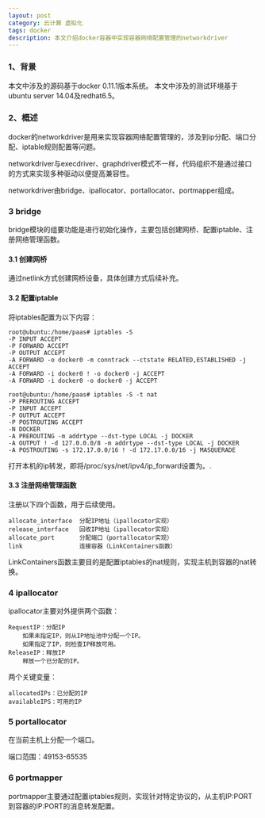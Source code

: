 ```yaml
---
layout: post
category: 云计算 虚拟化
tags: docker
description: 本文介绍docker容器中实现容器网络配置管理的networkdriver
---
```


### 1、背景

本文中涉及的源码基于docker 0.11.1版本系统。
本文中涉及的测试环境基于ubuntu server 14.04及redhat6.5。

### 2、概述


docker的networkdriver是用来实现容器网络配置管理的，涉及到ip分配、端口分配、iptable规则配置等问题。

networkdriver与execdriver、graphdriver模式不一样，代码组织不是通过接口的方式来实现多种驱动以便提高兼容性。

networkdriver由bridge、ipallocator、portallocator、portmapper组成。

### 3 bridge

bridge模块的组要功能是进行初始化操作，主要包括创建网桥、配置iptable、注册网络管理函数。

#### 3.1 创建网桥

通过netlink方式创建网桥设备，具体创建方式后续补充。

#### 3.2 配置iptable

将iptables配置为以下内容：

~~~
root@ubuntu:/home/paas# iptables -S
-P INPUT ACCEPT
-P FORWARD ACCEPT
-P OUTPUT ACCEPT
-A FORWARD -o docker0 -m conntrack --ctstate RELATED,ESTABLISHED -j ACCEPT
-A FORWARD -i docker0 ! -o docker0 -j ACCEPT
-A FORWARD -i docker0 -o docker0 -j ACCEPT

root@ubuntu:/home/paas# iptables -S -t nat
-P PREROUTING ACCEPT
-P INPUT ACCEPT
-P OUTPUT ACCEPT
-P POSTROUTING ACCEPT
-N DOCKER
-A PREROUTING -m addrtype --dst-type LOCAL -j DOCKER
-A OUTPUT ! -d 127.0.0.0/8 -m addrtype --dst-type LOCAL -j DOCKER
-A POSTROUTING -s 172.17.0.0/16 ! -d 172.17.0.0/16 -j MASQUERADE
~~~

打开本机的ip转发，即将/proc/sys/net/ipv4/ip_forward设置为。.


#### 3.3 注册网络管理函数

注册以下四个函数，用于后续使用。

~~~
allocate_interface	分配IP地址（ipallocator实现）
release_interface	回收IP地址（ipallocator实现）
allocate_port		分配端口（portallocator实现）
link				连接容器（LinkContainers函数）
~~~

LinkContainers函数主要目的是配置iptables的nat规则，实现主机到容器的nat转换。

### 4 ipallocator

ipallocator主要对外提供两个函数：

~~~
RequestIP：分配IP
	如果未指定IP，则从IP地址池中分配一个IP。
	如果指定了IP，则检查IP释放可用。
ReleaseIP：释放IP
	释放一个已分配的IP。
~~~

两个关键变量：

~~~
allocatedIPs：已分配的IP
availableIPS：可用的IP
~~~

### 5 portallocator

在当前主机上分配一个端口。

端口范围：49153-65535

### 6 portmapper

portmapper主要通过配置iptables规则，实现针对特定协议的，从主机IP:PORT到容器的IP:PORT的消息转发配置。



[Docker之graphdriver]: http://lsword.github.io/2014/06/03.html
[thinprovisioned_volumes]: https://access.redhat.com/site/documentation/en-US/Red_Hat_Enterprise_Linux/6/html/Logical_Volume_Manager_Administration/thinprovisioned_volumes.html
[device-mapper]: http://device-mapper.com/
[thin-provisioning.txt]:https://github.com/torvalds/linux/blob/master/Documentation/device-mapper/thin-provisioning.txt
